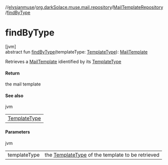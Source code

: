 //[elysianmuse](../../../index.md)/[org.darkSolace.muse.mail.repository](../index.md)/[MailTemplateRepository](index.md)/[findByType](find-by-type.md)

# findByType

[jvm]\
abstract fun [findByType](find-by-type.md)(templateType: [TemplateType](../../org.darkSolace.muse.mail.model/-template-type/index.md)): [MailTemplate](../../org.darkSolace.muse.mail.model/-mail-template/index.md)

Retrieves a [MailTemplate](../../org.darkSolace.muse.mail.model/-mail-template/index.md) idientified by its [TemplateType](../../org.darkSolace.muse.mail.model/-template-type/index.md)

#### Return

the mail template

#### See also

jvm

| |
|---|
| [TemplateType](../../org.darkSolace.muse.mail.model/-template-type/index.md) |

#### Parameters

jvm

| | |
|---|---|
| templateType | the [TemplateType](../../org.darkSolace.muse.mail.model/-template-type/index.md) of the template to be retrieved |
